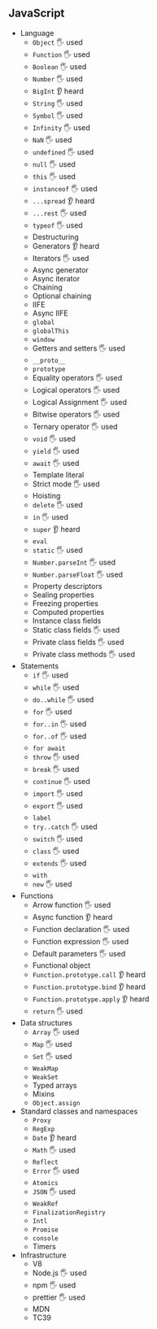 ## JavaScript

- Language
  - `Object` 🖐️ used
  - `Function` 🖐️ used
  - `Boolean` 🖐️ used
  - `Number` 🖐️ used
  - `BigInt` 👂 heard
  - `String` 🖐️ used
  - `Symbol` 🖐️ used
  - `Infinity` 🖐️ used
  - `NaN` 🖐️ used
  - `undefined` 🖐️ used
  - `null` 🖐️ used
  - `this` 🖐️ used
  - `instanceof` 🖐️ used
  - `...spread` 👂 heard
  - `...rest` 🖐️ used
  - `typeof` 🖐️ used
  - Destructuring
  - Generators 👂 heard
  - Iterators 🖐️ used
  - Async generator
  - Async iterator
  - Chaining
  - Optional chaining
  - IIFE
  - Async IIFE
  - `global`
  - `globalThis`
  - `window`
  - Getters and setters 🖐️ used
  - `__proto__`
  - `prototype`
  - Equality operators 🖐️ used
  - Logical operators 🖐️ used
  - Logical Assignment 🖐️ used
  - Bitwise operators 🖐️ used
  - Ternary operator 🖐️ used
  - `void` 🖐️ used
  - `yield` 🖐️ used
  - `await` 🖐️ used
  - Template literal
  - Strict mode 🖐️ used
  - Hoisting
  - `delete` 🖐️ used
  - `in` 🖐️ used
  - `super` 👂 heard
  - `eval`
  - `static` 🖐️ used
  - `Number.parseInt` 🖐️ used
  - `Number.parseFloat` 🖐️ used
  - Property descriptors
  - Sealing properties
  - Freezing properties
  - Computed properties
  - Instance class fields
  - Static class fields 🖐️ used
  - Private class fields 🖐️ used
  - Private class methods 🖐️ used
- Statements
  - `if` 🖐️ used
  - `while` 🖐️ used
  - `do..while` 🖐️ used
  - `for` 🖐️ used
  - `for..in` 🖐️ used
  - `for..of` 🖐️ used
  - `for await`
  - `throw` 🖐️ used
  - `break` 🖐️ used
  - `continue` 🖐️ used
  - `import` 🖐️ used
  - `export` 🖐️ used
  - `label`
  - `try..catch` 🖐️ used
  - `switch` 🖐️ used
  - `class` 🖐️ used
  - `extends` 🖐️ used
  - `with`
  - `new` 🖐️ used
- Functions
  - Arrow function 🖐️ used
  - Async function 👂 heard
  - Function declaration 🖐️ used
  - Function expression 🖐️ used
  - Default parameters 🖐️ used
  - Functional object
  - `Function.prototype.call` 👂 heard
  - `Function.prototype.bind` 👂 heard
  - `Function.prototype.apply` 👂 heard
  - `return` 🖐️ used
- Data structures
  - `Array` 🖐️ used
  - `Map` 🖐️ used
  - `Set` 🖐️ used
  - `WeakMap`
  - `WeakSet`
  - Typed arrays
  - Mixins
  - `Object.assign`
- Standard classes and namespaces
  - `Proxy`
  - `RegExp`
  - `Date` 👂 heard
  - `Math` 🖐️ used
  - `Reflect`
  - `Error` 🖐️ used
  - `Atomics`
  - `JSON` 🖐️ used
  - `WeakRef`
  - `FinalizationRegistry`
  - `Intl`
  - `Promise`
  - `console`
  - Timers
- Infrastructure
  - V8
  - Node.js 🖐️ used
  - npm 🖐️ used
  - prettier 🖐️ used
  - MDN
  - TC39
